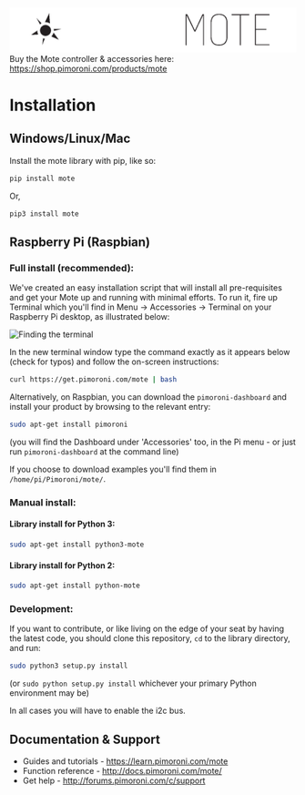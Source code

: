 ![Mote](mote-logo.png)
Buy the Mote controller & accessories here: https://shop.pimoroni.com/products/mote

# Installation

## Windows/Linux/Mac

Install the mote library with pip, like so:

```bash
pip install mote
```

Or,

```bash
pip3 install mote
```

## Raspberry Pi (Raspbian)

### Full install (recommended):

We've created an easy installation script that will install all pre-requisites and get your Mote
up and running with minimal efforts. To run it, fire up Terminal which you'll find in Menu -> Accessories -> Terminal
on your Raspberry Pi desktop, as illustrated below:

![Finding the terminal](http://get.pimoroni.com/resources/github-repo-terminal.png)

In the new terminal window type the command exactly as it appears below (check for typos) and follow the on-screen instructions:

```bash
curl https://get.pimoroni.com/mote | bash
```

Alternatively, on Raspbian, you can download the `pimoroni-dashboard` and install your product by browsing to the relevant entry:

```bash
sudo apt-get install pimoroni
```
(you will find the Dashboard under 'Accessories' too, in the Pi menu - or just run `pimoroni-dashboard` at the command line)

If you choose to download examples you'll find them in `/home/pi/Pimoroni/mote/`.

### Manual install:

#### Library install for Python 3:

```bash
sudo apt-get install python3-mote
```

#### Library install for Python 2:

```bash
sudo apt-get install python-mote
```

### Development:

If you want to contribute, or like living on the edge of your seat by having the latest code, you should clone this repository, `cd` to the library directory, and run:

```bash
sudo python3 setup.py install
```
(or `sudo python setup.py install` whichever your primary Python environment may be)

In all cases you will have to enable the i2c bus.

## Documentation & Support

* Guides and tutorials - https://learn.pimoroni.com/mote
* Function reference - http://docs.pimoroni.com/mote/
* Get help - http://forums.pimoroni.com/c/support

